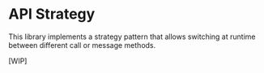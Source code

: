 # API Strategy

This library implements a strategy pattern that allows switching at runtime between different call or message methods.


[WIP]
